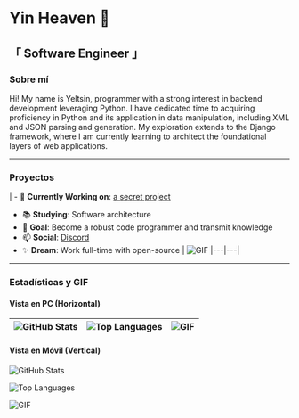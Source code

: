 # Yin Heaven :flower_playing_cards:

## 「 Software Engineer 」

### Sobre mí
Hi! My name is Yeltsin, programmer with a strong interest in backend development leveraging Python. I have dedicated time to acquiring proficiency in Python and its application in data manipulation, including XML and JSON parsing and generation. My exploration extends to the Django framework, where I am currently learning to architect the foundational layers of web applications.

---

### Proyectos
| - 🔭 **Currently Working on**: [a secret project](https://www.youtube.com/watch?v=dQw4w9WgXcQ)
- 📚 **Studying**: Software architecture
- 🏹 **Goal**: Become a robust code programmer and transmit knowledge
- 📫 **Social**: [Discord](https://discordapp.com/)
- ✨ **Dream**: Work full-time with open-source | ![GIF](https://media.giphy.com/media/v1.Y2lkPTc5MGI3NjExaWU5eWd4h3IwamhuZ1lMmQwMTB6NTFpMiZlcD12MV9naWZzX3NlYXJjaCZjdD1n/a5viI92PAF89q/giphy.gif) |---|---|

---

### Estadísticas y GIF

#### Vista en PC (Horizontal)
| ![GitHub Stats](https://github-readme-stats.vercel.app/api?username=YinHeaven&count_private=true&show_icons=true&theme=tokyonight) | ![Top Languages](https://github-readme-stats.vercel.app/api/top-langs/?username=YinHeaven&theme=tokyonight&layout=compact) | ![GIF](https://media.giphy.com/media/v1.Y2lkPTc5MGI3NjExaWU5eWd4h3IwamhuZ1lMmQwMTB6NTFpMiZlcD12MV9naWZzX3NlYXJjaCZjdD1n/a5viI92PAF89q/giphy.gif) |
|---|---|---|

#### Vista en Móvil (Vertical)
![GitHub Stats](https://github-readme-stats.vercel.app/api?username=YinHeaven&count_private=true&show_icons=true&theme=tokyonight)

![Top Languages](https://github-readme-stats.vercel.app/api/top-langs/?username=YinHeaven&theme=tokyonight&layout=compact)

![GIF](https://media.giphy.com/media/v1.Y2lkPTc5MGI3NjExaWU5eWd4h3IwamhuZ1lMmQwMTB6NTFpMiZlcD12MV9naWZzX3NlYXJjaCZjdD1n/a5viI92PAF89q/giphy.gif)
